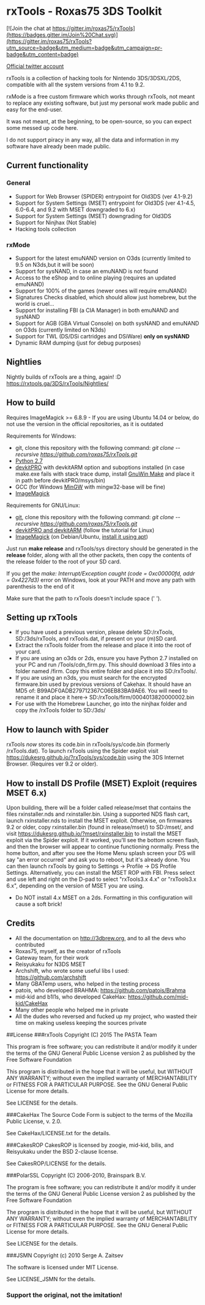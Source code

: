 # rxTools - Roxas75 3DS Toolkit

[![Join the chat at https://gitter.im/roxas75/rxTools](https://badges.gitter.im/Join%20Chat.svg)](https://gitter.im/roxas75/rxTools?utm_source=badge&utm_medium=badge&utm_campaign=pr-badge&utm_content=badge)

[Official twitter account](https://twitter.com/RxTools)

rxTools is a collection of hacking tools for Nintendo 3DS/3DSXL/2DS, compatible with all the system versions from 4.1 to 9.2.

rxMode is a free custom firmware which works through rxTools, not meant to replace any existing software, but just my personal
work made public and easy for the end-user.

It was not meant, at the beginning, to be open-source, so you can expect some messed up code here.

I do not support piracy in any way, all the data and information in my software have already been made public.

## Current functionality
### General
- Support for Web Browser (SPIDER) entrypoint for Old3DS (ver 4.1-9.2)
- Support for System Settings (MSET) entrypoint for Old3DS (ver 4.1-4.5, 6.0-6.4, and 9.2 with MSET downgraded to 6.x)
- Support for System Settings (MSET) downgrading for Old3DS
- Support for Ninjhax (Not Stable)
- Hacking tools collection

### rxMode
- Support for the latest emuNAND version on O3ds (currently limited to 9.5 on N3ds,but it will be soon)
- Support for sysNAND, in case an emuNAND is not found
- Access to the eShop and to online playing (requires an updated emuNAND)
- Support for 100% of the games (newer ones will require emuNAND)
- Signatures Checks disabled, which should allow just homebrew, but the world is cruel...
- Support for installing FBI (a CIA Manager) in both emuNAND and sysNAND
- Support for AGB (GBA Virtual Console) on both sysNAND and emuNAND on O3ds (currently limited on N3ds)
- Support for TWL (DS/DSi cartridges and DSiWare) **only on sysNAND**
- Dynamic RAM dumping (just for debug purposes)

## Nightlies
Nightly builds of rxTools are a thing, again! :D https://rxtools.ga/3DS/rxTools/Nightlies/


## How to build
Requires ImageMagick >= 6.8.9 - If you are using Ubuntu 14.04 or below, do not use the version in the official repositories, as it is outdated

Requirements for Windows:
- git, clone this repository with the following command: *git  clone --recursive https://github.com/roxas75/rxTools.git*
- [Python 2.7](https://www.python.org)
- [devkitPRO](http://sourceforge.net/projects/devkitpro) with devkitARM option and suboptions installed (in case make.exe fails with stack trace dump, install [GnuWin Make](http://gnuwin32.sourceforge.net) and place it in path before devkitPRO/msys/bin)
- GCC (for Windows [MinGW](http://sourceforge.net/projects/mingw) with mingw32-base will be fine)
- [ImageMagick](http://www.imagemagick.org)

Requirements for GNU/Linux:
- [git](https://apps.ubuntu.com/cat/applications/git/), clone this repository with the following command: *git  clone --recursive https://github.com/roxas75/rxTools.git*
- [devkitPRO and devkitARM](http://3dbrew.org/wiki/Setting_up_Development_Environment) (follow the tutorial for Linux)
- [ImageMagick](http://www.imagemagick.org) (on Debian/Ubuntu, [install it using apt](https://apps.ubuntu.com/cat/applications/imagemagick/))

Just run **make release** and rxTools/sys directory should be generated in the **release** folder, along with all the other packets, then copy the contents of the release folder to the root of your SD card.  

If you get the *make: Interrupt/Exception caught (code = 0xc00000fd, addr = 0x4227d3)* error on Windows, look at your PATH and move any path with parenthesis to the end of it

Make sure that the path to rxTools doesn't include space (' ').

## Setting up rxTools  
- If you have used a previous version, please delete SD:/rxTools, SD:/3ds/rxTools, and rxTools.dat, if present on your (m)SD card.  
- Extract the rxTools folder from the release and place it into the root of your card.
- If you are using an o3ds or 2ds, ensure you have Python 2.7 installed on your PC and run /Tools/cdn_firm.py. This should download 3 files into a folder named /firm. Copy this entire folder and place it into SD:/rxTools/.  
- If you are using an n3ds, you must search for the encrypted firmware.bin used by previous versions of Cakehax. It should have an MD5 of: B99ADF0ADB279712367C06EB83BA9AE6. You will need to rename it and place it here-> SD:/rxTools/firm/0004013820000002.bin  
- For use with the Homebrew Launcher, go into the ninjhax folder and copy the /rxTools folder to SD:/3ds/  
  


## How to launch with Spider
rxTools *now* stores its code.bin in rxTools/sys/code.bin (formerly /rxTools.dat). To launch rxTools using the Spider exploit visit https://dukesrg.github.io/?rxTools/sys/code.bin using the 3DS Internet Browser. (Requires ver 9.2 or older).

## How to install DS Profile (MSET) Exploit (requires MSET 6.x)
Upon building, there will be a folder called release/mset that contains the files rxinstaller.nds and rxinstaller.bin. Using a supported NDS flash cart, launch rxinstaller.nds to install the MSET exploit. Otherwise, on firmwares 9.2 or older, copy rxinstaller.bin (found in release/mset/) to SD:/mset/, and visit https://dukesrg.github.io/?mset/rxinstaller.bin to install the MSET exploit via the Spider exploit. If it worked, you'll see the bottom screen flash, and then the browser will appear to continue functioning normally. Press the home button, and after you see the Home Menu splash screen your DS will say "an error occurred" and ask you to reboot, but it's already done. You can then launch rxTools by going to Settings -> Profile -> DS Profile Settings.
Alternatively, you can install the MSET ROP with FBI. Press select and use left and right on the D-pad to select "rxTools3.x 4.x" or "rxTools3.x 6.x", depending on the version of MSET you are using. 
* Do NOT install 4.x MSET on a 2ds. Formatting in this configuration will cause a soft brick!


## Credits
- All the documentation on http://3dbrew.org, and to all the devs who contributed
- Roxas75, myself, as the creator of rxTools
- Gateway team, for their work
- Reisyukaku for N3DS MSET
- Archshift, who wrote some useful libs I used: https://github.com/archshift
- Many GBATemp users, who helped in the testing process
- patois, who developed BRAHMA: https://github.com/patois/Brahma
- mid-kid and b1l1s, who developed CakeHax: https://github.com/mid-kid/CakeHax
- Many other people who helped me in private
- All the dudes who reversed and fucked up my project, who wasted their time on making useless keeping the sources private


##License
###rxTools
Copyright (C) 2015 The PASTA Team

This program is free software; you can redistribute it and/or
modify it under the terms of the GNU General Public License
version 2 as published by the Free Software Foundation

This program is distributed in the hope that it will be useful,
but WITHOUT ANY WARRANTY; without even the implied warranty of
MERCHANTABILITY or FITNESS FOR A PARTICULAR PURPOSE.  See the
GNU General Public License for more details.

See LICENSE for the details.

###CakeHax
The Source Code Form is subject to the terms of the Mozilla Public
License, v. 2.0.

See CakeHax/LICENSE.txt for the details.

###CakesROP
CakesROP is licensed by zoogie, mid-kid, bilis, and Reisyukaku
under the BSD 2-clause license.

See CakesROP/LICENSE for the details.

###PolarSSL
Copyright (C) 2006-2010, Brainspark B.V.

The program is free software; you can redistribute it and/or
modify it under the terms of the GNU General Public License
version 2 as published by the Free Software Foundation

The program is distributed in the hope that it will be useful,
but WITHOUT ANY WARRANTY; without even the implied warranty of
MERCHANTABILITY or FITNESS FOR A PARTICULAR PURPOSE.  See the
GNU General Public License for more details.

See LICENSE for the details.

###JSMN
Copyright (c) 2010 Serge A. Zaitsev

The software is licensed under MIT License.

See LICENSE_JSMN for the details.

### Support the original, not the imitation!
